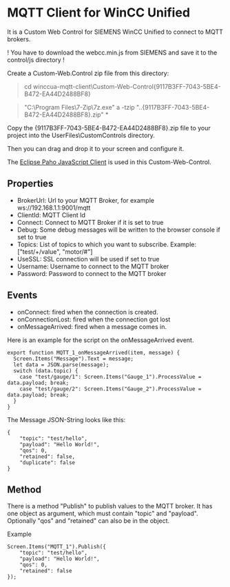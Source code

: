 # MQTT Client for WinCC Unified
It is a Custom Web Control for SIEMENS WinCC Unified to connect to MQTT brokers.

! You have to download the webcc.min.js from SIEMENS and save it to the control/js directory !  

Create a Custom-Web.Control zip file from this directory:   
> cd winccua-mqtt-client\Custom-Web-Control\{9117B3FF-7043-5BE4-B472-EA44D2488BF8}

> "C:\Program Files\7-Zip\7z.exe" a -tzip "..\{9117B3FF-7043-5BE4-B472-EA44D2488BF8}.zip" *

Copy the {9117B3FF-7043-5BE4-B472-EA44D2488BF8}.zip file to your project into the UserFiles\CustomControls directory.

Then you can drag and drop it to your screen and configure it.

The [Eclipse Paho JavaScript Client](https://eclipse.dev/paho/index.php?page=clients/js/index.php) is used in this Custom-Web-Control. 

## Properties
* BrokerUrl: Url to your MQTT Broker, for example ws://192.168.1.1:9001/mqtt  
* ClientId: MQTT Client Id  
* Connect: Connect to MQTT Broker if it is set to true  
* Debug: Some debug messages will be written to the browser console if set to true  
* Topics: List of topics to which you want to subscribe. Example: ["test/+/value", "motor/#"]  
* UseSSL: SSL connection will be used if set to true  
* Username: Username to connect to the MQTT broker  
* Password: Password to connect to the MQTT broker  

## Events
* onConnect: fired when the connection is created.
* onConnectionLost: fired when the connection got lost
* onMessageArrived: fired when a message comes in. 

Here is an example for the script on the onMessageArrived event.
```
export function MQTT_1_onMessageArrived(item, message) {
  Screen.Items("Message").Text = message;
  let data = JSON.parse(message);
  switch (data.topic) {
    case "test/gauge/1": Screen.Items("Gauge_1").ProcessValue = data.payload; break;
    case "test/gauge/2": Screen.Items("Gauge_2").ProcessValue = data.payload; break;
  }
}
```

The Message JSON-String looks like this:
```
{
    "topic": "test/hello",
    "payload": "Hello World!",
    "qos": 0,
    "retained": false,
    "duplicate": false
}
```

## Method

There is a method "Publish" to publish values to the MQTT broker. It has one object as argument, which must contain "topic" and "payload". Optionally "qos" and "retained" can also be in the object. 

Example
```
Screen.Items("MQTT_1").Publish({
    "topic": "test/hello", 
    "payload": "Hello World!",
    "qos": 0,
    "retained": false
});
```